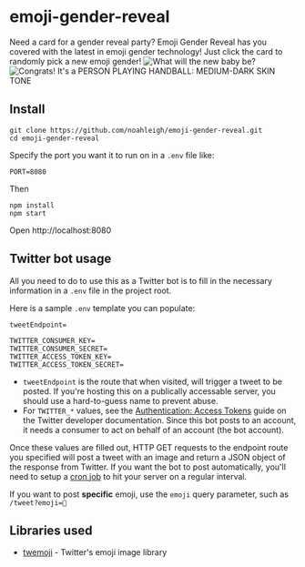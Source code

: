 # emoji-gender-reveal
Need a card for a gender reveal party? Emoji Gender Reveal has you covered with the latest in emoji gender technology!
Just click the card to randomly pick a new emoji gender!
![What will the new baby be?](https://cdn.rawgit.com/noahleigh/emoji-gender-reveal/3511bbf7/readme_assets/titlescreen.png)
![Congrats! It's a PERSON PLAYING HANDBALL: MEDIUM-DARK SKIN TONE](https://cdn.rawgit.com/noahleigh/emoji-gender-reveal/3511bbf7/readme_assets/emojiscreen.png)

## Install
```
git clone https://github.com/noahleigh/emoji-gender-reveal.git
cd emoji-gender-reveal
```
Specify the port you want it to run on in a `.env` file like:
```
PORT=8080
```
Then
```
npm install
npm start
```
Open http://localhost:8080

## Twitter bot usage
All you need to do to use this as a Twitter bot is to fill in the necessary information in a `.env` file in the project root.

Here is a sample `.env` template you can populate:
```
tweetEndpoint=

TWITTER_CONSUMER_KEY=
TWITTER_CONSUMER_SECRET=
TWITTER_ACCESS_TOKEN_KEY=
TWITTER_ACCESS_TOKEN_SECRET=
```
- `tweetEndpoint` is the route that when visited, will trigger a tweet to be posted. If you're hosting this on a publically accessable server, you should use a hard-to-guess name to prevent abuse.
- For `TWITTER_*` values, see the [Authentication: Access Tokens](https://developer.twitter.com/en/docs/basics/authentication/guides/access-tokens.html) guide on the Twitter developer documentation. Since this bot posts to an account, it needs a consumer to act on behalf of an account (the bot account).

Once these values are filled out, HTTP GET requests to the endpoint route you specified will post a tweet with an image and return a JSON object of the response from Twitter. If you want the bot to post automatically, you'll need to setup a [cron job](https://www.google.com/search?q=free+web+cron) to hit your server on a regular interval.

If you want to post **specific** emoji, use the `emoji` query parameter, such as `/tweet?emoji=🤖`

## Libraries used
- [twemoji](https://github.com/twitter/twemoji) - Twitter's emoji image library
